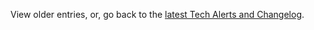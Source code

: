 View older entries, or, go back to the [latest Tech Alerts and Changelog](/tech-alerts-changelog/).
